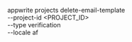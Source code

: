 appwrite projects delete-email-template \
    --project-id <PROJECT_ID> \
    --type verification \
    --locale af
